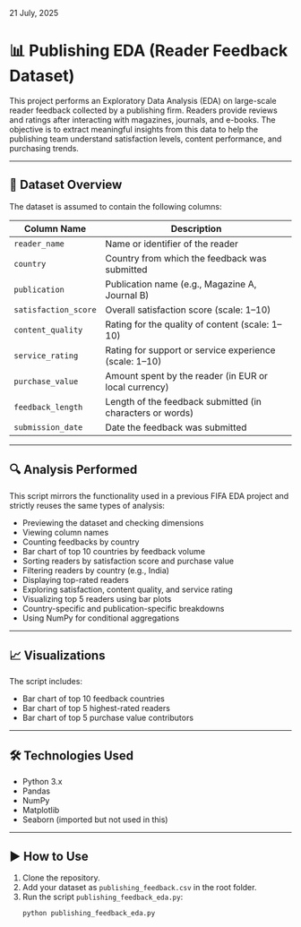 21 July, 2025
# 📊 Publishing EDA (Reader Feedback Dataset)

This project performs an Exploratory Data Analysis (EDA) on large-scale reader feedback collected by a publishing firm. Readers provide reviews and ratings after interacting with magazines, journals, and e-books. The objective is to extract meaningful insights from this data to help the publishing team understand satisfaction levels, content performance, and purchasing trends.

---

## 📁 Dataset Overview

The dataset is assumed to contain the following columns:

| Column Name         | Description                                                   |
|---------------------|---------------------------------------------------------------|
| `reader_name`       | Name or identifier of the reader                              |
| `country`           | Country from which the feedback was submitted                 |
| `publication`       | Publication name (e.g., Magazine A, Journal B)                |
| `satisfaction_score`| Overall satisfaction score (scale: 1–10)                      |
| `content_quality`   | Rating for the quality of content (scale: 1–10)               |
| `service_rating`    | Rating for support or service experience (scale: 1–10)        |
| `purchase_value`    | Amount spent by the reader (in EUR or local currency)         |
| `feedback_length`   | Length of the feedback submitted (in characters or words)     |
| `submission_date`   | Date the feedback was submitted                               |

---

## 🔍 Analysis Performed

This script mirrors the functionality used in a previous FIFA EDA project and strictly reuses the same types of analysis:

- Previewing the dataset and checking dimensions
- Viewing column names
- Counting feedbacks by country
- Bar chart of top 10 countries by feedback volume
- Sorting readers by satisfaction score and purchase value
- Filtering readers by country (e.g., India)
- Displaying top-rated readers
- Exploring satisfaction, content quality, and service rating
- Visualizing top 5 readers using bar plots
- Country-specific and publication-specific breakdowns
- Using NumPy for conditional aggregations

---

## 📈 Visualizations

The script includes:
- Bar chart of top 10 feedback countries
- Bar chart of top 5 highest-rated readers
- Bar chart of top 5 purchase value contributors

---

## 🛠️ Technologies Used

- Python 3.x
- Pandas
- NumPy
- Matplotlib
- Seaborn (imported but not used in this)

---

## ▶️ How to Use

1. Clone the repository.
2. Add your dataset as `publishing_feedback.csv` in the root folder.
3. Run the script `publishing_feedback_eda.py`:
   ```bash
   python publishing_feedback_eda.py
